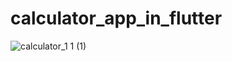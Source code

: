 # calculator_app_in_flutter

![calculator_1 1 (1)](https://github.com/javedmughal-058/calculator_app_in_flutter/assets/91019922/8c098041-9b18-496f-b90e-d3cbe014455c)
